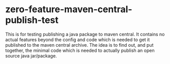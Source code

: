# zero-feature-maven-central-publish-test

This is for testing publishing a java package to maven central. It contains no actual features beyond the config and code which is needed to get it published to the maven central archive. The idea is to find out, and put together, the minimal code which is needed to actually publish an open source java jar/package. 
